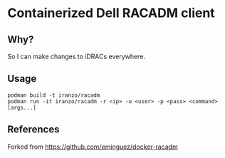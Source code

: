 # Containerized Dell RACADM client

## Why?

So I can make changes to iDRACs everywhere.

## Usage

```
podman build -t iranzo/racadm
podman run -it iranzo/racadm -r <ip> -u <user> -p <pass> <command> [args...]
```

## References

Forked from https://github.com/eminguez/docker-racadm

